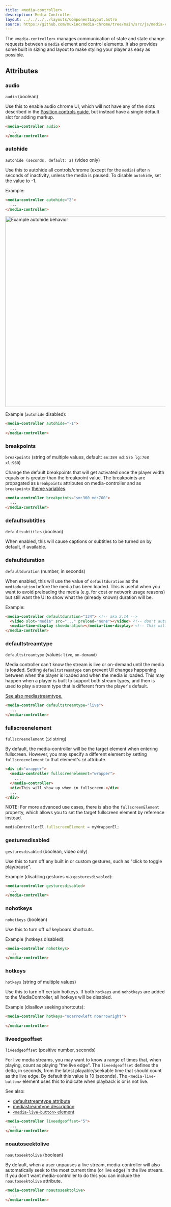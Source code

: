 ```yaml
---
title: <media-controller>
description: Media Controller
layout: ../../../../layouts/ComponentLayout.astro
source: https://github.com/muxinc/media-chrome/tree/main/src/js/media-controller.js
---
```


The `<media-controller>` manages communication of state and state change requests between a `media` element and control elements. It also provides some built in sizing and layout to make styling your player as easy as possible.

## Attributes

### audio

`audio` (boolean)

Use this to enable audio chrome UI, which will not have any of the slots described in the [Position controls guide]("/docs/en/position-controls"), but instead have a single default slot for adding markup.

```html
<media-controller audio>
  ...
</media-controller>
```

### autohide

`autohide (seconds, default: 2)` (video only)

Use this to autohide all controls/chrome (except for the `media`) after `n` seconds of inactivity, unless the media is paused. To disable `autohide`, set the value to -1.

Example:

```html
<media-controller autohide="2">
  ...
</media-controller>
```

<img src="https://image.mux.com/yxrSF1II82CjDSLR4100Eo5jBndsznIU7I00ZFylJbfvU/animated.gif" alt="Example autohide behavior" width="600"/>

Example (`autohide` disabled):

```html
<media-controller autohide="-1">
  ...
</media-controller>
```

### breakpoints

`breakpoints` (string of multiple values, default: `sm:384 md:576 lg:768 xl:960`)

Change the default breakpoints that will get activated once the player width
equals or is greater than the breakpoint value. The breakpoints are propagated
as `breakpointx` attributes on media-controller and as `breakpointx`
[theme variables](./themes/handling-variables).

```html
<media-controller breakpoints="sm:300 md:700">
  ...
</media-controller>
```

### defaultsubtitles

`defaultsubtitles` (boolean)

When enabled, this will cause captions or subtitles to be turned on by default, if available.

### defaultduration

`defaultduration` (number, in seconds)

When enabled, this will use the value of `defaultduration` as the `mediaduration` before the media has been loaded. This is useful when you want to avoid preloading the media (e.g. for cost or network usage reasons) but still want the UI to show what the (already known) duration will be.

Example:

```html
<media-controller defaultduration="134"> <!-- aka 2:14 -->
  <video slot="media" src="..." preload="none"></video> <!-- don't automatically load the media -->
  <media-time-display showduration></media-time-display> <!-- This will show 0:00 / 2:14 before the media is loaded and the actual duration after -->
</media-controller>
```

### defaultstreamtype

`defaultstreamtype` (values: `live`, `on-demand`)

Media controller can't know the stream is live or on-demand until the media is loaded. Setting `defaultstreamtype` can prevent UI changes happening between when the player is loaded and when the media is loaded. This may happen when a player is built to support both stream types, and then is used to play a stream type that is different from the player's default.

[See also mediastreamtype.](./stream-type)

```html
<media-controller defaultstreamtype="live">
  ...
</media-controller>
```

### fullscreenelement

`fullscreenelement` (`id` string)

By default, the media-controller will be the target element when entering fullscreen. However, you may specify a different element by setting `fullscreenelement` to that
element's `id` attribute.

```html
<div id="wrapper">
  <media-controller fullscreenelement="wrapper">
    ...
  </media-controller>
  <div>This will show up when in fullscreen.</div>
  ...
</div>
```

NOTE: For more advanced use cases, there is also the `fullscreenElement` property, which allows you to set the target fullscreen element by reference instead.

```js
mediaControllerEl.fullscreenElement = myWrapperEl;
```

### gesturesdisabled

`gesturesdisabled` (boolean, video only)

Use this to turn off any built in or custom gestures, such as "click to toggle play/pause".

Example (disabling gestures via `gesturesdisabled`):

```html
<media-controller gesturesdisabled>
  ...
</media-controller>
```

### nohotkeys

`nohotkeys` (boolean)

Use this to turn off _all_ keyboard shortcuts.

Example (hotkeys disabled):

```html
<media-controller nohotkeys>
  ...
</media-controller>
```

### hotkeys

`hotkeys` (string of multiple values)

Use this to turn off certain hotkeys. If both `hotkeys` and `nohotkeys` are added to the MediaController, all hotkeys will be disabled.

Example (disallow seeking shortcuts):

```html
<media-controller hotkeys="noarrowleft noarrowright">
  ...
</media-controller>
```

### liveedgeoffset

`liveedgeoffset` (positive number, seconds)

For live media streams, you may want to know a range of times that, when playing, count as playing "the live edge". The `liveedgeoffset` defines the delta, in seconds, from the latest playable/seekable time that should count as the live edge. By default this value is 10 (seconds). The `<media-live-button>` element uses this to indicate when playback is or is not live.

See also:
- [defaultstreamtype attribute](#default-stream-type)
- [mediastreamtype description](./stream-type)
- [```<media-live-button>``` element](./media-live-button)

```html
<media-controller liveedgeoffset="5">
  ...
</media-controller>
```

### noautoseektolive

`noautoseektolive` (boolean)

By default, when a user unpauses a live stream, media-controller will also automatically seek to the most current time (or live edge) in the live stream. If you don't want media-controller to do this you can include the `noautoseektolive` attribute.

```html
<media-controller noautoseektolive>
  ...
</media-controller>
```
